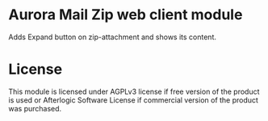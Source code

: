 # Aurora Mail Zip web client module
Adds Expand button on zip-attachment and shows its content.

# License
This module is licensed under AGPLv3 license if free version of the product is used or Afterlogic Software License if commercial version of the product was purchased.
